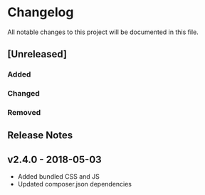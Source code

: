 # Changelog
All notable changes to this project will be documented in this file.  

## [Unreleased]  
### Added  

### Changed   


### Removed  
##

## Release Notes
## v2.4.0 - 2018-05-03
* Added bundled CSS and JS
* Updated composer.json dependencies